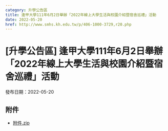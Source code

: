 ```yaml
---
category: 升學公告區
title: 逢甲大學111年6月2日舉辦「2022年線上大學生活與校園介紹暨宿舍巡禮」活動
date: 2022-05-20
href: http://www.smhs.kh.edu.tw/p/406-1000-3729,r20.php
---
```


# [升學公告區] 逢甲大學111年6月2日舉辦「2022年線上大學生活與校園介紹暨宿舍巡禮」活動

發布日期：2022-05-20



## 附件

- [附件.zip](https://www.smhs.kh.edu.tw/app/index.php?Action=downloadfile&file=WVhSMFlXTm9MelF6TDNCMFlWOHpORGszWHpjNE1EQTNOVGxmTVRjMk5qTXVlbWx3&fname=DGGGROTSYWQO41XX50LKSWHGRK30OOLKDGUWTSKK4125MLVWKPROVTPOUSSSPKPO)
